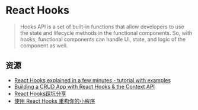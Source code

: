 # React Hooks
> Hooks API is a set of built-in functions that allow developers to use the state and lifecycle methods in the functional components. So, with hooks, functional components can handle UI, state, and logic of the component as well.

## 资源
* [React Hooks explained in a few minutes - tutorial with examples](https://dev.to/duomly/react-hooks-explained-in-a-few-minutes-tutorial-with-examples-2bfp)
* [Building a CRUD App with React Hooks & the Context API](https://alligator.io/react/crud-context-hooks/)
* [React Hooks踩坑分享](https://mp.weixin.qq.com/s/w9XhwjF3F6oJBUdD1rp2BQ)
* [使用 React Hooks 重构你的小程序](https://nervjs.github.io/taro/blog/2019-07-10-taro-hooks/)
